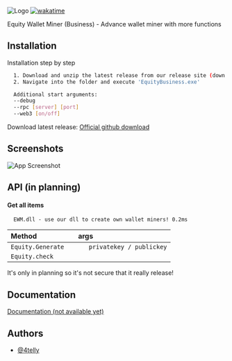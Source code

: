 
![Logo](https://cdn.discordapp.com/attachments/947805039278313485/985164354494275624/Neues_Projekt_1.png) [![wakatime](https://wakatime.com/badge/user/a16ca2b8-aa8e-4c6f-9b83-5896e3aa80e7/project/3501d9fa-5abf-463c-9a05-6f46949b785e.svg)]()

Equity Wallet Miner (Business) - Advance wallet miner with more functions
## Installation

Installation step by step

```bash
  1. Download and unzip the latest release from our release site (down below)
  2. Navigate into the folder and execute 'EquityBusiness.exe'

  Additional start arguments:
  --debug
  --rpc [server] [port]
  --web3 [on/off]
```
Download latest release: [Official github download](https://github.com/4telly/EquityWM-Business/releases)
## Screenshots

![App Screenshot](https://cdn.discordapp.com/attachments/947805039278313485/985167202313453668/unknown.png)

## API (in planning)

#### Get all items
```
  EWM.dll - use our dll to create own wallet miners! 0.2ms
```

| Method              | args                        | 
| :------------------ | :-------------------------- |
| `Equity.Generate  ` | `   privatekey / publickey` |
| `Equity.check     ` | `                        `  |


It's only in planning so it's not secure that it really release!


## Documentation

[Documentation (not available yet)]()


## Authors

- [@4telly](https://github.com/4telly)

